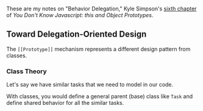 ![]()

These are my notes on "Behavior Delegation," Kyle Simpson's [sixth chapter](https://github.com/getify/You-Dont-Know-JS/blob/master/this%20%26%20object%20prototypes/ch6.md) of _You Don't Know Javascript: this and Object Prototypes_.

## Toward Delegation-Oriented Design

The `[[Prototype]]` mechanism represents a different design pattern from classes.

### Class Theory

Let's say we have similar tasks that we need to model in our code.

With classes, you would define a general parent (base) class like `Task` and define shared behavior for all the similar tasks.